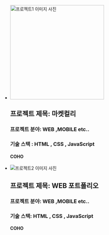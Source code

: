 <nav>
                <ul class="project_container">
                    <li class="project_items">
                        <a href="Project_1.html">
                            <img src="../photo/MyPhoto.jpg" width="300px" height="300px" alt="프로젝트1 이미지 사진">
                        </a>
                        <h2>프로젝트 제목: 마켓컬리</h2>
                        <h3>프로젝트 분야: WEB ,MOBILE etc.. </h3>
                        <h3>기술 스택 : HTML , CSS , JavaScript</h3>
                        <h4>COHO</h4>
                    </li>
                    <li class="project_items">
                        <a href="Project_2.html"></a>
                        <img src="" alt="프로젝트2 이미지 사진">
                        <h2>프로젝트 제목: WEB 포트폴리오</h2>
                        <h3>프로젝트 분야: WEB ,MOBILE etc.. </h3>
                        <h3>기술 스택: HTML , CSS , JavaScript</h3>
                        <h4>COHO</h4>
                    </li>
                </ul>
            </nav>
